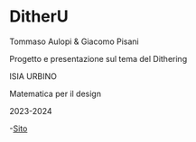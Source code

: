 # DitherU

Tommaso Aulopi & Giacomo Pisani

Progetto e presentazione sul tema del Dithering

ISIA URBINO

Matematica per il design 

2023-2024

-[Sito](https://mimblewimblee.github.io/DitherU/index.html)
